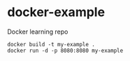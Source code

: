 # docker-example
Docker learning repo

    docker build -t my-example . 
    docker run -d -p 8080:8080 my-example
